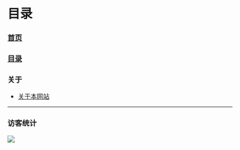 # 目录

### [首页](https://cb-x2-jun.github.io/)
### [目录](https://cb-x2-jun.github.io/目录/)
### 关于
- [关于本网站](https://cb-x2-jun.github.io/w/关于本网站/)

---
### 访客统计
![](https://flagcounter.me/e7K)
